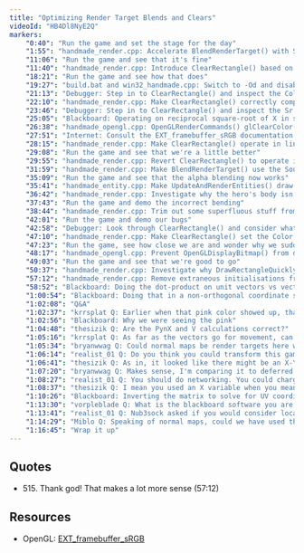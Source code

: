 ```yaml
---
title: "Optimizing Render Target Blends and Clears"
videoId: "HB4Dl8NyE2Q"
markers:
    "0:40": "Run the game and set the stage for the day"
    "1:55": "handmade_render.cpp: Accelerate BlendRenderTarget() with SIMD instructions"
    "11:06": "Run the game and see that it's fine"
    "11:40": "handmade_render.cpp: Introduce ClearRectangle() based on BlendRenderTarget(), and make RenderCommandsToBitmap() call it"
    "18:21": "Run the game and see how that does"
    "19:27": "build.bat and win32_handmade.cpp: Switch to -Od and disable threading in order that we can step in to the code"
    "21:13": "Debugger: Step in to ClearRectangle() and inspect the Color values"
    "22:10": "handmade_render.cpp: Make ClearRectangle() correctly compute those Color values"
    "23:46": "Debugger: Step in to ClearRectangle() and inspect the Sr values"
    "25:05": "Blackboard: Operating on reciprocal square-root of X in such a way that we end up with the square-root"
    "26:38": "handmade_opengl.cpp: OpenGLRenderCommands() glClearColor()"
    "27:51": "Internet: Consult the EXT_framebuffer_sRGB documentation [see Resources, OpenGL]"
    "28:15": "handmade_render.cpp: Make ClearRectangle() operate in linear space, not gamma space"
    "29:08": "Run the game and see that we're a little better"
    "29:55": "handmade_render.cpp: Revert ClearRectangle() to operate in gamma space, and investigate why the clear color is not correct"
    "31:59": "handmade_render.cpp: Make BlendRenderTarget() use the SourceColor in the blend"
    "35:09": "Run the game and see that the alpha blending now works"
    "35:41": "handmade_entity.cpp: Make UpdateAndRenderEntities() draw the traversables at their full size"
    "36:42": "handmade_render.cpp: Investigate why the hero's body isn't being skewed correctly in the software renderer"
    "37:43": "Run the game and demo the incorrect bending"
    "38:44": "handmade_render.cpp: Trim out some superfluous stuff from DrawRectangleQuickly()"
    "42:01": "Run the game and demo our bugs"
    "42:58": "Debugger: Look through ClearRectangle() and consider what could be going wrong"
    "47:10": "handmade_render.cpp: Make ClearRectangle() set the Color values in the 65534 space"
    "47:23": "Run the game, see how close we are and wonder why we suddenly see pink upon switching back to the software renderer"
    "48:17": "handmade_opengl.cpp: Prevent OpenGLDisplayBitmap() from doing the blending"
    "49:03": "Run the game and see that we're good to go"
    "50:37": "handmade_render.cpp: Investigate why DrawRectangleQuickly() is not bending the hero correctly"
    "57:12": "handmade_render.cpp: Remove extraneous initialisations from DrawRectangleQuickly() (!quote 515)"
    "58:52": "Blackboard: Doing the dot-product on unit vectors vs vectors with length"
    "1:00:54": "Blackboard: Doing that in a non-orthogonal coordinate space"
    "1:02:08": "Q&A"
    "1:02:37": "krrsplat Q: Earlier when that pink color showed up, that was the color you used long long ago when you were setting up the OpenGL renderer"
    "1:02:56": "Blackboard: Why we were seeing the pink"
    "1:04:48": "thesizik Q: Are the PynX and V calculations correct?"
    "1:05:16": "krrsplat Q: As far as the vectors go for movement, can you just add U and V to get the new movement?"
    "1:05:34": "bryanwwag Q: Could normal maps be render targets here with appropriate enums / branching to blend / light, or do they still belong outside of the current render targets array?"
    "1:06:14": "realist_01 Q: Do you think you could transform this game into a network game that multiple players can have different kinds of character assets, and, if yes, will you consider doing it?"
    "1:06:41": "thesizik Q: As in, it looked like there might be an X-Y swap in those two variables"
    "1:07:20": "bryanwwag Q: Makes sense, I'm comparing it to deferred rendering, which I'm no expert on"
    "1:08:27": "realist_01 Q: You should do networking. You could charge for extra items or levels, etc. continuously, thus making you a \"reliable\" stream of money"
    "1:08:37": "thesizik Q: I mean you used an X variable when you meant a Y variable"
    "1:10:26": "Blackboard: Inverting the matrix to solve for UV coordinates"
    "1:13:30": "vorpleblade Q: What is the blackboard software you are using?"
    "1:13:41": "realist_01 Q: Nub3sock asked if you would consider local multiplayer"
    "1:14:29": "Miblo Q: Speaking of normal maps, could we have used those to help sort the sprites? I know they don't give you 3D data, but is there anything in there that we could leverage?"
    "1:16:45": "Wrap it up"
---
```


## Quotes

* 515\. Thank god! That makes a lot more sense (57:12)

## Resources

* OpenGL: [EXT_framebuffer_sRGB](https://www.opengl.org/registry/specs/EXT/framebuffer_sRGB.txt)
